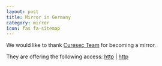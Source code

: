 ```yaml
---
layout: post
title: Mirror in Germany
category: mirror
icon: fas fa-sitemap
---
```


We would like to thank [Curesec Team](http://www.curesec.com/) for becoming a mirror.

They are offering the following access: [http](http://blackarch1.curesec.com/blackarch/) | [http](http://blackarch2.curesec.com/blackarch/)